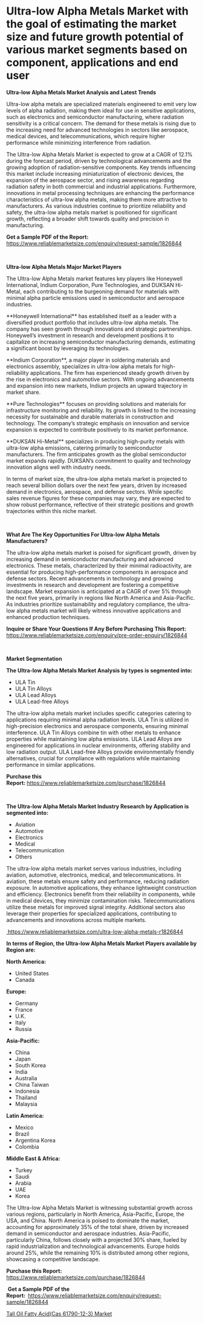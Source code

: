 <p><h1>Ultra-low Alpha Metals Market with the goal of estimating the market size and future growth potential of various market segments based on component, applications and end user</h1></p><p><strong>Ultra-low Alpha Metals Market Analysis and Latest Trends</strong></p>
<p><p>Ultra-low alpha metals are specialized materials engineered to emit very low levels of alpha radiation, making them ideal for use in sensitive applications, such as electronics and semiconductor manufacturing, where radiation sensitivity is a critical concern. The demand for these metals is rising due to the increasing need for advanced technologies in sectors like aerospace, medical devices, and telecommunications, which require higher performance while minimizing interference from radiation.</p><p>The Ultra-low Alpha Metals Market is expected to grow at a CAGR of 12.1% during the forecast period, driven by technological advancements and the growing adoption of radiation-sensitive components. Key trends influencing this market include increasing miniaturization of electronic devices, the expansion of the aerospace sector, and rising awareness regarding radiation safety in both commercial and industrial applications. Furthermore, innovations in metal processing techniques are enhancing the performance characteristics of ultra-low alpha metals, making them more attractive to manufacturers. As various industries continue to prioritize reliability and safety, the ultra-low alpha metals market is positioned for significant growth, reflecting a broader shift towards quality and precision in manufacturing.</p></p>
<p><strong>Get a Sample PDF of the Report:&nbsp;</strong> <a href="https://www.reliablemarketsize.com/enquiry/request-sample/1826844?utm_campaign=2213&utm_medium=2&utm_source=Github&utm_content=ia&utm_term=03022025&utm_id=ultra-low-alpha-metals">https://www.reliablemarketsize.com/enquiry/request-sample/1826844</a></p>
<p>&nbsp;</p>
<p><strong>Ultra-low Alpha Metals Major Market Players</strong></p>
<p><p>The Ultra-low Alpha Metals market features key players like Honeywell International, Indium Corporation, Pure Technologies, and DUKSAN Hi-Metal, each contributing to the burgeoning demand for materials with minimal alpha particle emissions used in semiconductor and aerospace industries.</p><p>**Honeywell International** has established itself as a leader with a diversified product portfolio that includes ultra-low alpha metals. The company has seen growth through innovations and strategic partnerships. Honeywell’s investment in research and development positions it to capitalize on increasing semiconductor manufacturing demands, estimating a significant boost by leveraging its technologies.</p><p>**Indium Corporation**, a major player in soldering materials and electronics assembly, specializes in ultra-low alpha metals for high-reliability applications. The firm has experienced steady growth driven by the rise in electronics and automotive sectors. With ongoing advancements and expansion into new markets, Indium projects an upward trajectory in market share.</p><p>**Pure Technologies** focuses on providing solutions and materials for infrastructure monitoring and reliability. Its growth is linked to the increasing necessity for sustainable and durable materials in construction and technology. The company’s strategic emphasis on innovation and service expansion is expected to contribute positively to its market performance.</p><p>**DUKSAN Hi-Metal** specializes in producing high-purity metals with ultra-low alpha emissions, catering primarily to semiconductor manufacturers. The firm anticipates growth as the global semiconductor market expands rapidly. DUKSAN’s commitment to quality and technology innovation aligns well with industry needs.</p><p>In terms of market size, the ultra-low alpha metals market is projected to reach several billion dollars over the next few years, driven by increased demand in electronics, aerospace, and defense sectors. While specific sales revenue figures for these companies may vary, they are expected to show robust performance, reflective of their strategic positions and growth trajectories within this niche market.</p></p>
<p>&nbsp;</p>
<p><strong>What Are The Key Opportunities For Ultra-low Alpha Metals Manufacturers?</strong></p>
<p><p>The ultra-low alpha metals market is poised for significant growth, driven by increasing demand in semiconductor manufacturing and advanced electronics. These metals, characterized by their minimal radioactivity, are essential for producing high-performance components in aerospace and defense sectors. Recent advancements in technology and growing investments in research and development are fostering a competitive landscape. Market expansion is anticipated at a CAGR of over 5% through the next five years, primarily in regions like North America and Asia-Pacific. As industries prioritize sustainability and regulatory compliance, the ultra-low alpha metals market will likely witness innovative applications and enhanced production techniques.</p></p>
<p><strong>Inquire or Share Your Questions If Any Before Purchasing This Report:</strong> <a href="https://www.reliablemarketsize.com/enquiry/pre-order-enquiry/1826844?utm_campaign=2213&utm_medium=2&utm_source=Github&utm_content=ia&utm_term=03022025&utm_id=ultra-low-alpha-metals">https://www.reliablemarketsize.com/enquiry/pre-order-enquiry/1826844</a></p>
<p>&nbsp;</p>
<p><strong>Market Segmentation</strong></p>
<p><strong>The Ultra-low Alpha Metals Market Analysis by types is segmented into:</strong></p>
<p><ul><li>ULA Tin</li><li>ULA Tin Alloys</li><li>ULA Lead Alloys</li><li>ULA Lead-free Alloys</li></ul></p>
<p><p>The ultra-low alpha metals market includes specific categories catering to applications requiring minimal alpha radiation levels. ULA Tin is utilized in high-precision electronics and aerospace components, ensuring minimal interference. ULA Tin Alloys combine tin with other metals to enhance properties while maintaining low alpha emissions. ULA Lead Alloys are engineered for applications in nuclear environments, offering stability and low radiation output. ULA Lead-free Alloys provide environmentally friendly alternatives, crucial for compliance with regulations while maintaining performance in similar applications.</p></p>
<p><strong>Purchase this Report:&nbsp;</strong><a href="https://www.reliablemarketsize.com/purchase/1826844?utm_campaign=2213&utm_medium=2&utm_source=Github&utm_content=ia&utm_term=03022025&utm_id=ultra-low-alpha-metals">https://www.reliablemarketsize.com/purchase/1826844</a></p>
<p>&nbsp;</p>
<p><strong>The Ultra-low Alpha Metals Market Industry Research by Application is segmented into:</strong></p>
<p><ul><li>Aviation</li><li>Automotive</li><li>Electronics</li><li>Medical</li><li>Telecommunication</li><li>Others</li></ul></p>
<p><p>The ultra-low alpha metals market serves various industries, including aviation, automotive, electronics, medical, and telecommunications. In aviation, these metals ensure safety and performance, reducing radiation exposure. In automotive applications, they enhance lightweight construction and efficiency. Electronics benefit from their reliability in components, while in medical devices, they minimize contamination risks. Telecommunications utilize these metals for improved signal integrity. Additional sectors also leverage their properties for specialized applications, contributing to advancements and innovations across multiple markets.</p></p>
<p><a href="https://www.reliablemarketsize.com/ultra-low-alpha-metals-r1826844?utm_campaign=2213&utm_medium=2&utm_source=Github&utm_content=ia&utm_term=03022025&utm_id=ultra-low-alpha-metals">&nbsp;https://www.reliablemarketsize.com/ultra-low-alpha-metals-r1826844</a></p>
<p><strong>In terms of Region, the Ultra-low Alpha Metals Market Players available by Region are:</strong></p>
<p>
    <p> <strong> North America: </strong>
        <ul>
            <li>United States</li>
            <li>Canada</li>
        </ul>
        </p> 
    <p> <strong> Europe: </strong>
        <ul>
            <li>Germany</li>
            <li>France</li>
            <li>U.K.</li>
            <li>Italy</li>
            <li>Russia</li>
        </ul>
        </p> 
    <p> <strong> Asia-Pacific: </strong>
        <ul>
            <li>China</li>
            <li>Japan</li>
            <li>South Korea</li>
            <li>India</li>
            <li>Australia</li>
            <li>China Taiwan</li>
            <li>Indonesia</li>
            <li>Thailand</li>
            <li>Malaysia</li>
        </ul>
        </p> 
    <p> <strong> Latin America: </strong>
        <ul>
            <li>Mexico</li>
            <li>Brazil</li>
            <li>Argentina Korea</li>
            <li>Colombia</li>
        </ul>
        </p> 
    <p> <strong> Middle East & Africa: </strong>
        <ul>
            <li>Turkey</li>
            <li>Saudi</li>
            <li>Arabia</li>
            <li>UAE</li>
            <li>Korea</li>
        </ul>
    </p>
    </p>
<p><p>The Ultra-low Alpha Metals Market is witnessing substantial growth across various regions, particularly in North America, Asia-Pacific, Europe, the USA, and China. North America is poised to dominate the market, accounting for approximately 35% of the total share, driven by increased demand in semiconductor and aerospace industries. Asia-Pacific, particularly China, follows closely with a projected 30% share, fueled by rapid industrialization and technological advancements. Europe holds around 25%, while the remaining 10% is distributed among other regions, showcasing a competitive landscape.</p></p>
<p><strong>Purchase this Report: </strong><a href="https://www.reliablemarketsize.com/purchase/1826844?utm_campaign=2213&utm_medium=2&utm_source=Github&utm_content=ia&utm_term=03022025&utm_id=ultra-low-alpha-metals">https://www.reliablemarketsize.com/purchase/1826844</a></p>
<p>&nbsp;<strong>Get a Sample PDF of the Report:&nbsp;&nbsp;</strong><a href="https://www.reliablemarketsize.com/enquiry/request-sample/1826844?utm_campaign=2213&utm_medium=2&utm_source=Github&utm_content=ia&utm_term=03022025&utm_id=ultra-low-alpha-metals">https://www.reliablemarketsize.com/enquiry/request-sample/1826844</a></p>
<p><strong></strong></p>
<p><p><a href="https://github.com/FahadAhmed223/Market-Research-Report-List-1/blob/main/tall-oil-fatty-acidcas-61790-12-3-market.md?utm_campaign=2213&utm_medium=2&utm_source=Github&utm_content=ia&utm_term=03022025&utm_id=ultra-low-alpha-metals">Tall Oil Fatty Acid(Cas 61790-12-3) Market</a></p></p>
